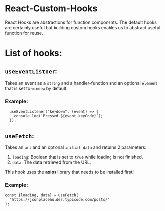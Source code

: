 # React-Custom-Hooks
React Hooks are abstractions for function components.  The default hooks are certainly useful but building custom hooks enables us to abstract useful function for reuse.  

# List of hooks:
## `useEventListner`:
Takes an event as a `string` and a handler-function and an optional `element` that is set to `window` by default.
### Example:
```
  useEventListener("keydown", (event) => {
    console.log(`Pressed ${event.keyCode}`);
  });
```

## `useFetch`:
Takes an `url` and an optional `initial data` and returns 2 parameters:
1. `loading`: Boolean that is set to `true` while loading is not finished.
2. `data`: The data retrieved from the URL.

This hook uses the **axios** library that needs to be installed first!
### Example:
```
const {loading, data} = useFetch(
  "https://jsonplaceholder.typicode.com/posts/"
);
```
